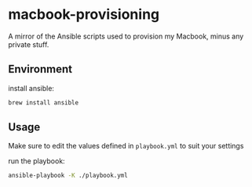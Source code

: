 # macbook-provisioning

A mirror of the Ansible scripts used to provision my Macbook, minus any private stuff.

## Environment

install ansible:

```sh
brew install ansible
```

## Usage

Make sure to edit the values defined in `playbook.yml` to suit your settings

run the playbook:

```sh
ansible-playbook -K ./playbook.yml
```
